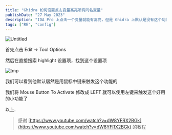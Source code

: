 ```yaml
---
title: "Ghidra 如何设置点击变量高亮所有同名变量"
publishDate: "27 May 2023"
description: "IDA Pro 上点击一个变量就能有高亮，但是 Ghidra 上默认是没有这个功能的，这里介绍如何设置"
tags: ["RE", "config"]
---
```


![Untitled](https://picture-1303128679.cos.ap-shanghai.myqcloud.com/uPic/Untitled.png)

首先点击 Edit → Tool Options

然后在直接搜索 highlight 设置项，找到这个设置项

![tmp](https://picture-1303128679.cos.ap-shanghai.myqcloud.com/uPic/tmp.png)

我们可以看到他默认居然是用鼠标中键来触发这个功能的

我们将 Mouse Button To Activate 修改成 LEFT 就可以使用左键来触发这个好用的小功能了

以上.

> 感谢 [https://www.youtube.com/watch?v=dW8YFRX2BGk](https://www.youtube.com/watch?v=dW8YFRX2BGk) 的教程
